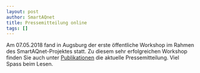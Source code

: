 ```yaml
---
layout: post
author: SmartAQnet
title: Pressemitteilung online
tags: []
---
```

Am 07.05.2018 fand in Augsburg der erste öffentliche Workshop im Rahmen des SmartAQnet-Projektes statt. Zu diesem sehr erfolgreichen Workshop finden Sie auch unter [Publikationen](http://smartaq.net/ERGEBNISSE-UND-PUBLIKATIONEN/) die aktuelle Pressemitteilung. Viel Spass beim Lesen.
